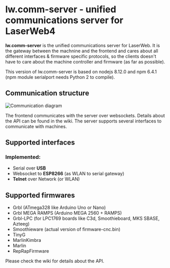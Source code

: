 # lw.comm-server - unified communications server for LaserWeb4

**lw.comm-server** is the unified communications server for LaserWeb. It is the gateway between the machnine and the frontend and cares about all different interfaces & firmware specific protocols, so the clients doesn't have to care about the machine controller and firmware (as far as possible).

This version of lw.comm-server is based on nodejs 8.12.0 and npm 6.4.1 (npm module serialport needs Python 2 to compile).

## Communication structure
![Communication diagram](https://github.com/LaserWeb/lw.comm-server/blob/master/doc/communications-diagram.jpg)

The frontend communicates with the server over websockets. Details about the API can be found in the wiki. 
The server supports several interfaces to communicate with machines.

## Supported interfaces

### Implemented:
* Serial over **USB**
* Websocket to **ESP8266** (as WLAN to serial gateway)
* **Telnet** over Network (or WLAN)

## Supported firmwares
* Grbl (ATmega328 like Arduino Uno or Nano)
* Grbl MEGA RAMPS (Arduino MEGA 2560 + RAMPS)
* Grbl-LPC (for LPC1769 boards like C3d, Smoothieboard, MKS SBASE, Azteeg)
* Smoothieware (actual version of firmware-cnc.bin)
* TinyG
* MarlinKimbra
* Marlin
* RepRapFirmware


Please check the wiki for details about the API.

